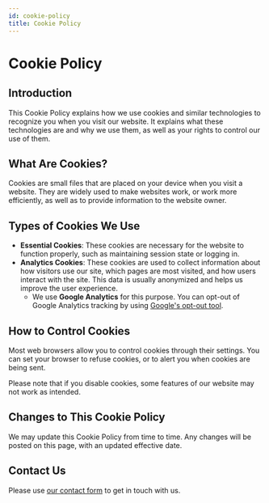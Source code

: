 ```yaml
---
id: cookie-policy
title: Cookie Policy
---
```


# Cookie Policy

## Introduction
This Cookie Policy explains how we use cookies and similar technologies to recognize you when you visit our website. It explains what these technologies are and why we use them, as well as your rights to control our use of them.

## What Are Cookies?
Cookies are small files that are placed on your device when you visit a website. They are widely used to make websites work, or work more efficiently, as well as to provide information to the website owner.

## Types of Cookies We Use
- **Essential Cookies**: These cookies are necessary for the website to function properly, such as maintaining session state or logging in.
- **Analytics Cookies**: These cookies are used to collect information about how visitors use our site, which pages are most visited, and how users interact with the site. This data is usually anonymized and helps us improve the user experience.
  - We use **Google Analytics** for this purpose. You can opt-out of Google Analytics tracking by using [Google's opt-out tool](https://tools.google.com/dlpage/gaoptout).

## How to Control Cookies
Most web browsers allow you to control cookies through their settings. You can set your browser to refuse cookies, or to alert you when cookies are being sent.

Please note that if you disable cookies, some features of our website may not work as intended.

## Changes to This Cookie Policy
We may update this Cookie Policy from time to time. Any changes will be posted on this page, with an updated effective date.

## Contact Us

Please use [our contact form](https://forms.gle/9998BFshxpr7bw1E7) to get in touch with us.
